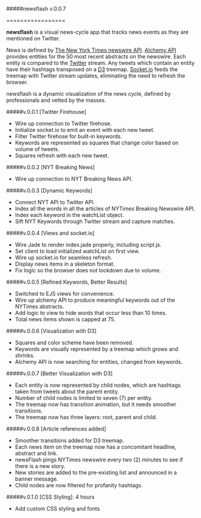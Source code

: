 #####newsflash v.0.0.7

=================

**newsflash** is a visual news-cycle app that tracks news events as they are mentioned on Twitter.

News is defined by [The New York Times newswire API](http://nyti.ms/PkaWYK). [Alchemy API](link) provides entities for the 50 most recent abstracts on the newswire. Each entity is compared to the [Twitter](https://dev.twitter.com/) stream. Any tweets which contain an entity have their hashtags transposed on a [D3](http://d3js.org/) treemap. [Socket.io](http://socket.io/) feeds the treemap with Twitter stream updates, eliminating the need to refresh the browser.

newsflash is a dynamic visualization of the news cycle, defined by professionals and vetted by the masses.

#####v.0.0.1      [Twitter Firehouse]
+ Wire up connection to Twitter firehose.
+ Initialize socket.io to emit an event with each new tweet.
+ Filter Twitter firehose for built-in keywords.
+ Keywords are represented as squares that change color based on volume of tweets.
+ Squares refresh with each new tweet.

#####v.0.0.2      [NYT Breaking News]
+ Wire up connection to NYT Breaking News API.

#####v.0.0.3      [Dynamic Keywords]
+ Connect NYT API to Twitter API.
+ Index all the words in all the articles of NYTimes Breaking Newswire API.
+ Index each keyword in the watchList object.
+ Sift NYT Keywords through Twitter stream and capture matches.

#####v.0.0.4      [Views and socket.io]
+ Wire Jade to render index.jade properly, including script.js.
+ Set client to load initialized watchList on first view.
+ Wire up socket.io for seamless refresh.
+ Display news items in a skeleton format.
+ Fix logic so the browser does not lockdown due to volume.

#####v.0.0.5      [Refined Keywords, Better Results]
+ Switched to EJS views for convenience.
+ Wire up alchemy API to produce meaningful keywords out of the NYTimes abstracts.
+ Add logic to view to hide words that occur less than 10 times.
+ Total news items shown is capped at 75.

#####v.0.0.6      [Visualization with D3]
+ Squares and color scheme have been removed.
+ Keywords are visually represented by a treemap which grows and shrinks.
+ Alchemy API is now searching for entities, changed from keywords.

#####v.0.0.7      [Better Visualization with D3]
+ Each entity is now represented by child nodes, which are hashtags taken from tweets about the parent entity.
+ Number of child nodes is limited to seven (7) per entity.
+ The treemap now has transition animation, but it needs smoother transitions.
+ The treemap now has three layers: root, parent and child.

#####v.0.0.8      [Article references added]
+ Smoother transitions added for D3 treemap.
+ Each news item on the treemap now has a concomitant headline, abstract and link.
+ newsFlash pings NYTimes newswire every two (2) minutes to see if there is a new story.
+ New stories are added to the pre-existing list and announced in a banner message.
+ Child nodes are now filtered for profanity hashtags.

#####v.0.1.0      [CSS Styling]:                      4 hours
+  Add custom CSS styling and fonts

